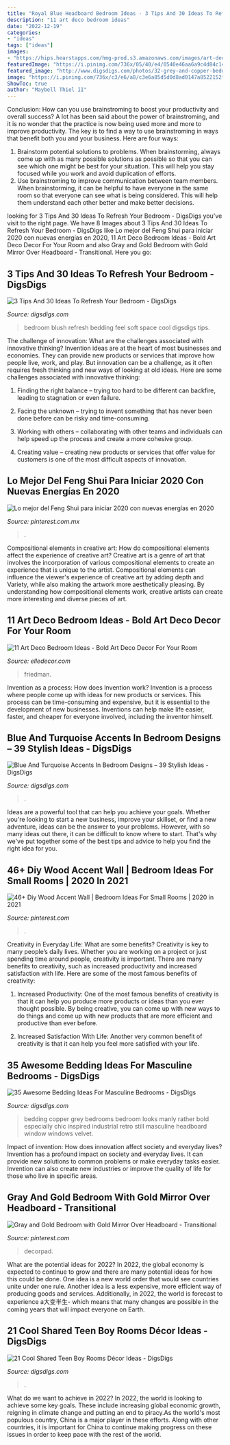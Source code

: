 ```yaml
---
title: "Royal Blue Headboard Bedroom Ideas - 3 Tips And 30 Ideas To Refresh Your Bedroom"
description: "11 art deco bedroom ideas"
date: "2022-12-19"
categories:
- "ideas"
tags: ["ideas"]
images:
- "https://hips.hearstapps.com/hmg-prod.s3.amazonaws.com/images/art-deco-bedrooms-2-1552418013.jpg?crop=0.857xw:0.940xh;0.0765xw,0&amp;resize=480:*"
featuredImage: "https://i.pinimg.com/736x/05/40/e4/0540e46aa6a9c4d84c147c42e296323f--wingback-headboard-tufted-headboards.jpg"
featured_image: "http://www.digsdigs.com/photos/32-grey-and-copper-bedding.jpg"
image: "https://i.pinimg.com/736x/c3/e6/a8/c3e6a85d5d0d8ad0147a8522152fbf94.jpg"
ShowToc: true
author: "Maybell Thiel II"
---
```



Conclusion: How can you use brainstroming to boost your productivity and overall success?
A lot has been said about the power of brainstroming, and it is no wonder that the practice is now being used more and more to improve productivity. The key is to find a way to use brainstroming in ways that benefit both you and your business. Here are four ways: 
1. Brainstorm potential solutions to problems. When brainstorming, always come up with as many possible solutions as possible so that you can see which one might be best for your situation. This will help you stay focused while you work and avoid duplication of efforts. 
2. Use brainstroming to improve communication between team members. When brainstorming, it can be helpful to have everyone in the same room so that everyone can see what is being considered. This will help them understand each other better and make better decisions. 

	

		
looking for 3 Tips And 30 Ideas To Refresh Your Bedroom - DigsDigs you've visit to the right page. We have 8 Images about 3 Tips And 30 Ideas To Refresh Your Bedroom - DigsDigs like Lo mejor del Feng Shui para iniciar 2020 con nuevas energías en 2020, 11 Art Deco Bedroom Ideas - Bold Art Deco Decor For Your Room and also Gray and Gold Bedroom with Gold Mirror Over Headboard - Transitional. Here you go:
		
    
## 3 Tips And 30 Ideas To Refresh Your Bedroom - DigsDigs

<img loading=lazy src="https://www.digsdigs.com/photos/2017/04/10-blush-bedding-and-a-cool-blush-picture-add-a-soft-feel-to-the-space.jpg" onerror="this.onerror=null;this.src='https://tse1.mm.bing.net/th?id=OIP.DbGvrFQx-2WG7O8MupGvlAHaLh&amp;pid=15.1';" alt="3 Tips And 30 Ideas To Refresh Your Bedroom - DigsDigs">

_Source: digsdigs.com_

>bedroom blush refresh bedding feel soft space cool digsdigs tips. 

	

The challenge of innovation: What are the challenges associated with innovative thinking?
Invention ideas are at the heart of most businesses and economies. They can provide new products or services that improve how people live, work, and play. But innovation can be a challenge, as it often requires fresh thinking and new ways of looking at old ideas. Here are some challenges associated with innovative thinking:
1) Finding the right balance – trying too hard to be different can backfire, leading to stagnation or even failure.

2) Facing the unknown – trying to invent something that has never been done before can be risky and time-consuming.

3) Working with others – collaborating with other teams and individuals can help speed up the process and create a more cohesive group.

4) Creating value – creating new products or services that offer value for customers is one of the most difficult aspects of innovation.

    
## Lo Mejor Del Feng Shui Para Iniciar 2020 Con Nuevas Energías En 2020

<img loading=lazy src="https://i.pinimg.com/736x/c3/e6/a8/c3e6a85d5d0d8ad0147a8522152fbf94.jpg" onerror="this.onerror=null;this.src='https://tse1.mm.bing.net/th?id=OIP.pftV_gRQVUgjawB11deHwwHaKN&amp;pid=15.1';" alt="Lo mejor del Feng Shui para iniciar 2020 con nuevas energías en 2020">

_Source: pinterest.com.mx_

>. 

	

Compositional elements in creative art: How do compositional elements affect the experience of creative art?
Creative art is a genre of art that involves the incorporation of various compositional elements to create an experience that is unique to the artist. Compositional elements can influence the viewer's experience of creative art by adding depth and Variety, while also making the artwork more aesthetically pleasing. By understanding how compositional elements work, creative artists can create more interesting and diverse pieces of art.

    
## 11 Art Deco Bedroom Ideas - Bold Art Deco Decor For Your Room

<img loading=lazy src="https://hips.hearstapps.com/hmg-prod.s3.amazonaws.com/images/art-deco-bedrooms-2-1552418013.jpg?crop=0.857xw:0.940xh;0.0765xw,0&amp;resize=480:*" onerror="this.onerror=null;this.src='https://tse4.mm.bing.net/th?id=OIP.HeJpDSCNDA5s-5ZpbadJgAHaLH&amp;pid=15.1';" alt="11 Art Deco Bedroom Ideas - Bold Art Deco Decor For Your Room">

_Source: elledecor.com_

>friedman. 

	

Invention as a process: How does Invention work?
Invention is a process where people come up with ideas for new products or services. This process can be time-consuming and expensive, but it is essential to the development of new businesses. Inventions can help make life easier, faster, and cheaper for everyone involved, including the inventor himself.

    
## Blue And Turquoise Accents In Bedroom Designs – 39 Stylish Ideas - DigsDigs

<img loading=lazy src="https://www.digsdigs.com/photos/blue-and-turquoise-accents-in-bedrooms-22.jpg" onerror="this.onerror=null;this.src='https://tse1.mm.bing.net/th?id=OIP.qaP-4Zw4eHxswjmapOWepwAAAA&amp;pid=15.1';" alt="Blue And Turquoise Accents In Bedroom Designs – 39 Stylish Ideas - DigsDigs">

_Source: digsdigs.com_

>. 

	

Ideas are a powerful tool that can help you achieve your goals. Whether you're looking to start a new business, improve your skillset, or find a new adventure, ideas can be the answer to your problems. However, with so many ideas out there, it can be difficult to know where to start. That's why we've put together some of the best tips and advice to help you find the right idea for you.

    
## 46+ Diy Wood Accent Wall | Bedroom Ideas For Small Rooms | 2020 In 2021

<img loading=lazy src="https://i.pinimg.com/736x/2a/27/52/2a2752ccb78e7f2b7963746ddb4303bd.jpg" onerror="this.onerror=null;this.src='https://tse1.mm.bing.net/th?id=OIP.boWCNVyMmBiuBjd4gVphygHaNI&amp;pid=15.1';" alt="46+ Diy Wood Accent Wall | Bedroom Ideas For Small Rooms | 2020 in 2021">

_Source: pinterest.com_

>. 

	

Creativity in Everyday Life: What are some benefits?
Creativity is key to many people’s daily lives. Whether you are working on a project or just spending time around people, creativity is important. There are many benefits to creativity, such as increased productivity and increased satisfaction with life. Here are some of the most famous benefits of creativity: 
1) Increased Productivity: One of the most famous benefits of creativity is that it can help you produce more products or ideas than you ever thought possible. By being creative, you can come up with new ways to do things and come up with new products that are more efficient and productive than ever before. 

2) Increased Satisfaction With Life: Another very common benefit of creativity is that it can help you feel more satisfied with your life.

    
## 35 Awesome Bedding Ideas For Masculine Bedrooms - DigsDigs

<img loading=lazy src="http://www.digsdigs.com/photos/32-grey-and-copper-bedding.jpg" onerror="this.onerror=null;this.src='https://tse2.mm.bing.net/th?id=OIP.kZd-2PgMvAJWpjWxuhT8mAHaLH&amp;pid=15.1';" alt="35 Awesome Bedding Ideas For Masculine Bedrooms - DigsDigs">

_Source: digsdigs.com_

>bedding copper grey bedrooms bedroom looks manly rather bold especially chic inspired industrial retro still masculine headboard window windows velvet. 

	

Impact of invention: How does innovation affect society and everyday lives?
Invention has a profound impact on society and everyday lives. It can provide new solutions to common problems or make everyday tasks easier. Invention can also create new industries or improve the quality of life for those who live in specific areas.

    
## Gray And Gold Bedroom With Gold Mirror Over Headboard - Transitional

<img loading=lazy src="https://i.pinimg.com/736x/05/40/e4/0540e46aa6a9c4d84c147c42e296323f--wingback-headboard-tufted-headboards.jpg" onerror="this.onerror=null;this.src='https://tse2.mm.bing.net/th?id=OIP.iAHJr7c2Mg1UVGLAfWAVDQHaKp&amp;pid=15.1';" alt="Gray and Gold Bedroom with Gold Mirror Over Headboard - Transitional">

_Source: pinterest.com_

>decorpad. 

	

What are the potential ideas for 2022?
In 2022, the global economy is expected to continue to grow and there are many potential ideas for how this could be done. One idea is a new world order that would see countries unite under one rule. Another idea is a less expensive, more efficient way of producing goods and services. Additionally, in 2022, the world is forecast to experience a大变半生- which means that many changes are possible in the coming years that will impact everyone on Earth.

    
## 21 Cool Shared Teen Boy Rooms Décor Ideas - DigsDigs

<img loading=lazy src="https://www.digsdigs.com/photos/cool-shared-teen-boy-rooms-decor-ideas-3.jpg" onerror="this.onerror=null;this.src='https://tse1.mm.bing.net/th?id=OIP.DllFSFL5AKHx9DZuwhEw0QHaGK&amp;pid=15.1';" alt="21 Cool Shared Teen Boy Rooms Décor Ideas - DigsDigs">

_Source: digsdigs.com_

>. 

	

What do we want to achieve in 2022?
In 2022, the world is looking to achieve some key goals. These include increasing global economic growth, reigning in climate change and putting an end to piracy.As the world's most populous country, China is a major player in these efforts. Along with other countries, it is important for China to continue making progress on these issues in order to keep pace with the rest of the world.

